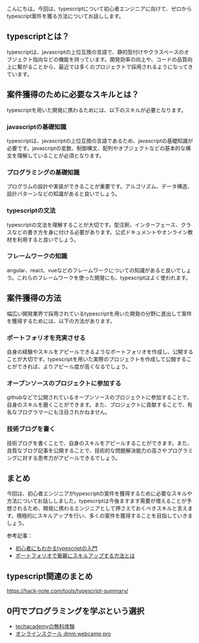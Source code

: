 <!--
title:   【基礎】ゼロからtypescript案件を獲る方法
tags:    TypeScript,案件獲得
id:      4f2f6f966e8f7d229ad1
private: false
-->


こんにちは。今回は、typescriptについて初心者エンジニアに向けて、ゼロからtypescript案件を獲る方法についてお話しします。

## typescriptとは？

typescriptは、javascriptの上位互換の言語で、静的型付けやクラスベースのオブジェクト指向などの機能を持っています。開発効率の向上や、コードの品質向上に繋がることから、最近では多くのプロジェクトで採用されるようになってきています。

## 案件獲得のために必要なスキルとは？

typescriptを用いた開発に携わるためには、以下のスキルが必要となります。

### javascriptの基礎知識

typescriptは、javascriptの上位互換の言語であるため、javascriptの基礎知識が必要です。javascriptの変数、制御構文、配列やオブジェクトなどの基本的な構文を理解していることが必須となります。

### プログラミングの基礎知識

プログラムの設計や実装ができることが重要です。アルゴリズム、データ構造、設計パターンなどの知識があると良いでしょう。

### typescriptの文法

typescriptの文法を理解することが大切です。型注釈、インターフェース、クラスなどの書き方を身に付ける必要があります。公式ドキュメントやオンライン教材を利用すると良いでしょう。

### フレームワークの知識

angular、react、vueなどのフレームワークについての知識があると良いでしょう。これらのフレームワークを使った開発にも、typescriptはよく使われます。

## 案件獲得の方法

幅広い開発業界で採用されているtypescriptを用いた開発の分野に進出して案件を獲得するためには、以下の方法があります。

### ポートフォリオを充実させる

自身の経験やスキルをアピールできるようなポートフォリオを作成し、公開することが大切です。typescriptを用いた実際のプロジェクトを作成して公開することができれば、よりアピール度が高くなるでしょう。

### オープンソースのプロジェクトに参加する

githubなどで公開されているオープンソースのプロジェクトに参加することで、自身のスキルを磨くことができます。また、プロジェクトに貢献することで、有名なプログラマーにも注目されかねません。

### 技術ブログを書く

技術ブログを書くことで、自身のスキルをアピールすることができます。また、良質なブログ記事を公開することで、技術的な問題解決能力の高さやプログラミングに対する思考力がアピールできるでしょう。

## まとめ

今回は、初心者エンジニアがtypescriptの案件を獲得するために必要なスキルや方法についてお話ししました。typescriptは今後ますます需要が増えることが予想されるため、開発に携わるエンジニアとして押さえておくべきスキルと言えます。積極的にスキルアップを行い、多くの案件を獲得することを目指していきましょう。

参考記事：
- [初心者にもわかるtypescriptの入門](https://ics.media/entry/16329/)
- [ポートフォリオで華麗にスキルアップする方法とは](https://kiyokura.com/entry/portfolio-skill-up/)


## typescript関連のまとめ
https://hack-note.com/tools/typescript-summary/


## 0円でプログラミングを学ぶという選択
- [techacademyの無料体験](//af.moshimo.com/af/c/click?a_id=2612475&amp;p_id=1555&amp;pc_id=2816&amp;pl_id=22706&amp;url=https%3a%2f%2ftechacademy.jp%2fhtmlcss-trial%3futm_source%3dmoshimo%26utm_medium%3daffiliate%26utm_campaign%3dtextad)
- [オンラインスクール dmm webcamp pro](//af.moshimo.com/af/c/click?a_id=2612482&amp;p_id=1363&amp;pc_id=2297&amp;pl_id=39999&amp;guid=on)
